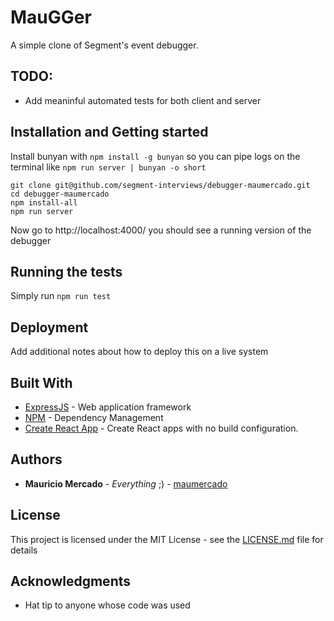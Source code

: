 # MauGGer

A simple clone of Segment's event debugger.

## TODO:

-   Add meaninful automated tests for both client and server

## Installation and Getting started

Install bunyan with `npm install -g bunyan` so you can pipe logs on the terminal like `npm run server | bunyan -o short`

```
git clone git@github.com/segment-interviews/debugger-maumercado.git
cd debugger-maumercado
npm install-all
npm run server
```

Now go to http://localhost:4000/ you should see a running version of the debugger

## Running the tests

Simply run `npm run test`

## Deployment

Add additional notes about how to deploy this on a live system

## Built With

-   [ExpressJS](https://expressjs.com/) - Web application framework
-   [NPM](https://www.npmjs.com/) - Dependency Management
-   [Create React App](https://github.com/facebook/create-react-app) - Create React apps with no build configuration.

## Authors

-   **Mauricio Mercado** - _Everything_ ;) - [maumercado](https://github.com/maumercado)

## License

This project is licensed under the MIT License - see the [LICENSE.md](LICENSE.md) file for details

## Acknowledgments

-   Hat tip to anyone whose code was used
